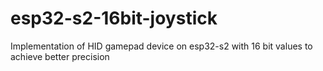 # esp32-s2-16bit-joystick
Implementation of HID gamepad device on esp32-s2 with 16 bit values to achieve better precision
